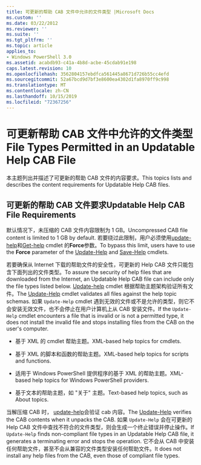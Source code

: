 ```yaml
---
title: 可更新的帮助 CAB 文件中允许的文件类型 |Microsoft Docs
ms.custom: ''
ms.date: 03/22/2012
ms.reviewer: ''
ms.suite: ''
ms.tgt_pltfrm: ''
ms.topic: article
applies_to:
- Windows PowerShell 3.0
ms.assetid: acabdb93-c41a-4b8d-acbe-45cdab91e198
caps.latest.revision: 10
ms.openlocfilehash: 3562804157ebdfca561445a8671d726b55cc4efd
ms.sourcegitcommit: 52a67bcd9d7bf3e8600ea4302d1fa8970ff9c998
ms.translationtype: MT
ms.contentlocale: zh-CN
ms.lasthandoff: 10/15/2019
ms.locfileid: "72367256"
---
```

# <a name="file-types-permitted-in-an-updatable-help-cab-file"></a><span data-ttu-id="22dff-102">可更新帮助 CAB 文件中允许的文件类型</span><span class="sxs-lookup"><span data-stu-id="22dff-102">File Types Permitted in an Updatable Help CAB File</span></span>

<span data-ttu-id="22dff-103">本主题列出并描述了可更新的帮助 CAB 文件的内容要求。</span><span class="sxs-lookup"><span data-stu-id="22dff-103">This topics lists and describes the content requirements for Updatable Help CAB files.</span></span>

## <a name="updatable-help-cab-file-requirements"></a><span data-ttu-id="22dff-104">可更新的帮助 CAB 文件要求</span><span class="sxs-lookup"><span data-stu-id="22dff-104">Updatable Help CAB File Requirements</span></span>

<span data-ttu-id="22dff-105">默认情况下，未压缩的 CAB 文件内容限制为 1 GB。</span><span class="sxs-lookup"><span data-stu-id="22dff-105">Uncompressed CAB file content is limited to 1 GB by default.</span></span> <span data-ttu-id="22dff-106">若要绕过此限制，用户必须使用[update-help](/powershell/module/Microsoft.PowerShell.Core/Update-Help)和[Get-help](/powershell/module/Microsoft.PowerShell.Core/Save-Help) cmdlet 的**Force**参数。</span><span class="sxs-lookup"><span data-stu-id="22dff-106">To bypass this limit, users have to use the **Force** parameter of the [Update-Help](/powershell/module/Microsoft.PowerShell.Core/Update-Help) and [Save-Help](/powershell/module/Microsoft.PowerShell.Core/Save-Help) cmdlets.</span></span>

<span data-ttu-id="22dff-107">若要确保从 Internet 下载的帮助文件的安全性，可更新的 Help CAB 文件只能包含下面列出的文件类型。</span><span class="sxs-lookup"><span data-stu-id="22dff-107">To assure the security of help files that are downloaded from the Internet, an Updatable Help CAB file can include only the file types listed below.</span></span> <span data-ttu-id="22dff-108">[Update-help](/powershell/module/Microsoft.PowerShell.Core/Update-Help) cmdlet 根据帮助主题架构验证所有文件。</span><span class="sxs-lookup"><span data-stu-id="22dff-108">The [Update-Help](/powershell/module/Microsoft.PowerShell.Core/Update-Help) cmdlet validates all files against the help topic schemas.</span></span> <span data-ttu-id="22dff-109">如果 `Update-Help` cmdlet 遇到无效的文件或不是允许的类型，则它不会安装无效文件，也不会停止在用户计算机上从 CAB 安装文件。</span><span class="sxs-lookup"><span data-stu-id="22dff-109">If the `Update-Help` cmdlet encounters a file that is invalid or is not a permitted type, it does not install the invalid file and stops installing files from the CAB on the user's computer.</span></span>

- <span data-ttu-id="22dff-110">基于 XML 的 cmdlet 帮助主题。</span><span class="sxs-lookup"><span data-stu-id="22dff-110">XML-based help topics for cmdlets.</span></span>

- <span data-ttu-id="22dff-111">基于 XML 的脚本和函数的帮助主题。</span><span class="sxs-lookup"><span data-stu-id="22dff-111">XML-based help topics for scripts and functions.</span></span>

- <span data-ttu-id="22dff-112">适用于 Windows PowerShell 提供程序的基于 XML 的帮助主题。</span><span class="sxs-lookup"><span data-stu-id="22dff-112">XML-based help topics for Windows PowerShell providers.</span></span>

- <span data-ttu-id="22dff-113">基于文本的帮助主题，如 "关于" 主题。</span><span class="sxs-lookup"><span data-stu-id="22dff-113">Text-based help topics, such as About topics.</span></span>

<span data-ttu-id="22dff-114">当解压缩 CAB 时， [update-help](/powershell/module/Microsoft.PowerShell.Core/Update-Help)会验证 cab 内容。</span><span class="sxs-lookup"><span data-stu-id="22dff-114">The [Update-Help](/powershell/module/Microsoft.PowerShell.Core/Update-Help) verifies the CAB contents when it unpacks the CAB.</span></span> <span data-ttu-id="22dff-115">如果 `Update-Help` 会在可更新的 Help CAB 文件中查找不符合的文件类型，则会生成一个终止错误并停止操作。</span><span class="sxs-lookup"><span data-stu-id="22dff-115">If `Update-Help` finds non-compliant file types in an Updatable Help CAB file, it generates a terminating error and stops the operation.</span></span> <span data-ttu-id="22dff-116">它不会从 CAB 中安装任何帮助文件，甚至不会从兼容的文件类型安装任何帮助文件。</span><span class="sxs-lookup"><span data-stu-id="22dff-116">It does not install any help files from the CAB, even those of compliant file types.</span></span>